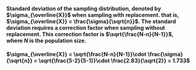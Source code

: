 #### Standard deviation of the sampling distribution, denoted by $\sigma_{\overline{X}}$ when sampling with replacement. that is, $\sigma_{\overline{X}} = \frac{\sigma}{\sqrt{n}}$. The standard deviation requires a correction factor when sampling without replacement. This correction factor is $\sqrt{\frac{N-n}{N-1}}$, where $N$ is the population size.

#### $\sigma_{\overline{X}} = \sqrt{\frac{N-n}{N-1}}\cdot \frac{\sigma}{\sqrt{n}} = \sqrt{\frac{5-2}{5-1}}\cdot \frac{2.83}{\sqrt{2}} = 1.733$ 

